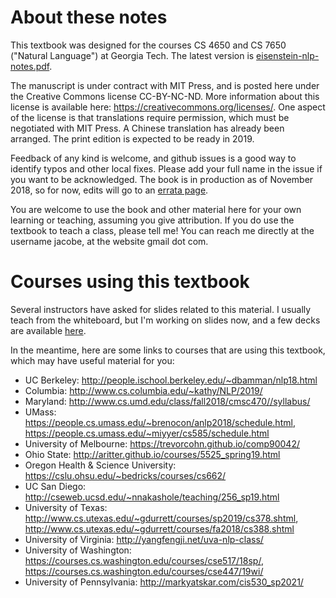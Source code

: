 # About these notes

This textbook was designed for the courses CS 4650 and CS 7650 ("Natural Language") at Georgia Tech. The latest version is [eisenstein-nlp-notes.pdf](eisenstein-nlp-notes.pdf). 

The manuscript is under contract with MIT Press, and is posted here under the Creative Commons license CC-BY-NC-ND. More information about this license is available here: https://creativecommons.org/licenses/. One aspect of the license is that translations require permission, which must be negotiated with MIT Press. A Chinese translation has already been arranged. The print edition is expected to be ready in 2019. 

Feedback of any kind is welcome, and github issues is a good way to identify typos and other local fixes. Please add your full name in the issue if you want to be acknowledged. The book is in production as of November 2018, so for now, edits will go to an [errata page](errata.md).

You are welcome to use the book and other material here for your own learning or teaching, assuming you give attribution. If you do use the textbook to teach a class, please tell me! You can reach me directly at the username jacobe, at the website gmail dot com.

# Courses using this textbook

Several instructors have asked for slides related to this material. I usually teach from the whiteboard, but I'm working on slides now, and a few decks are available [here](slides).

In the meantime, here are some links to courses that are using this textbook, which may have useful material for you:

- UC Berkeley: http://people.ischool.berkeley.edu/~dbamman/nlp18.html
- Columbia: http://www.cs.columbia.edu/~kathy/NLP/2019/
- Maryland: http://www.cs.umd.edu/class/fall2018/cmsc470//syllabus/
- UMass: https://people.cs.umass.edu/~brenocon/anlp2018/schedule.html, https://people.cs.umass.edu/~miyyer/cs585/schedule.html
- University of Melbourne: https://trevorcohn.github.io/comp90042/
- Ohio State: http://aritter.github.io/courses/5525_spring19.html
- Oregon Health & Science University: https://cslu.ohsu.edu/~bedricks/courses/cs662/
- UC San Diego: http://cseweb.ucsd.edu/~nnakashole/teaching/256_sp19.html
- University of Texas: http://www.cs.utexas.edu/~gdurrett/courses/sp2019/cs378.shtml, http://www.cs.utexas.edu/~gdurrett/courses/fa2018/cs388.shtml
- University of Virginia: http://yangfengji.net/uva-nlp-class/
- University of Washington: https://courses.cs.washington.edu/courses/cse517/18sp/, https://courses.cs.washington.edu/courses/cse447/19wi/
- University of Pennsylvania: http://markyatskar.com/cis530_sp2021/
